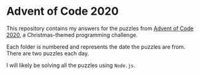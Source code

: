 # Advent of Code 2020

This repository contains my answers for the puzzles from [Advent of Code 2020](adventofcode.com/2020), a Christmas-themed programming challenge.

Each folder is numbered and represents the date the puzzles are from. There are two puzzles each day.

I will likely be solving all the puzzles using `Node.js`.
